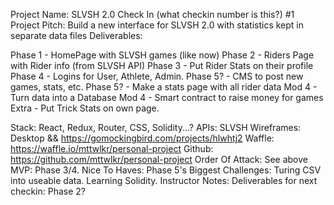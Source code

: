 Project Name: SLVSH 2.0
Check In (what checkin number is this?) #1
Project Pitch: Build a new interface for SLVSH 2.0 with statistics kept in separate data files
Deliverables: 

Phase 1 - HomePage with SLVSH games (like now)
Phase 2 - Riders Page with Rider info (from SLVSH API)
Phase 3 - Put Rider Stats on their profile
Phase 4 - Logins for User, Athlete, Admin.
Phase 5? - CMS to post new games, stats, etc. 
Phase 5? - Make a stats page with all rider data
Mod 4 - Turn data into a Database
Mod 4 - Smart contract to raise money for games
Extra - Put Trick Stats on own page. 

Stack: React, Redux, Router, CSS, Solidity...?
APIs: SLVSH
Wireframes: Desktop && https://gomockingbird.com/projects/hlwhtj2 
Waffle: https://waffle.io/mttwlkr/personal-project
Github: https://github.com/mttwlkr/personal-project
Order Of Attack: See above
MVP: Phase 3/4.
Nice To Haves: Phase 5's
Biggest Challenges: Turing CSV into useable data. Learning Solidity. 
Instructor Notes: 
Deliverables for next checkin: Phase 2?
